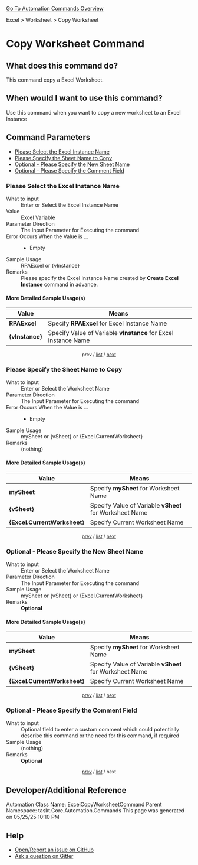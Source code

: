 <!--TITLE: Copy Worksheet Command -->
<!-- SUBTITLE: a command in the Excel group. -->
[Go To Automation Commands Overview](/automation-commands.md)


Excel &gt; Worksheet &gt; Copy Worksheet


# Copy Worksheet Command


## What does this command do?
This command copy a Excel Worksheet.


## When would I want to use this command?
Use this command when you want to copy a new worksheet to an Excel Instance


<a id="param_list"></a>
## Command Parameters
- [Please Select the Excel Instance Name](#param_0)
- [Please Specify the Sheet Name to Copy](#param_1)
- [Optional - Please Specify the New Sheet Name](#param_2)
- [Optional - Please Specify the Comment Field](#param_3)


<a id="param_0"></a>
### Please Select the Excel Instance Name


<dl>
<dt>What to input</dt><dd>Enter or Select the Excel Instance Name</dd>
<dt>Value</dt><dd>Excel Variable</dd>
<dt>Parameter Direction</dt><dd>The Input Parameter for Executing the command</dd>
<dt>Error Occurs When the Value is ...</dt><dd><ul>
<li>Empty</li>
</ul></dd>
<dt>Sample Usage</dt><dd>RPAExcel or {vInstance}</dd>
<dt>Remarks</dt><dd>Please specify the Excel Instance Name created by <strong>Create Excel Instance</strong> command in advance.</dd>
</dl>




#### More Detailed Sample Usage(s)
| Value | Means |
|---|---|
| <strong>RPAExcel</strong> | Specify **RPAExcel** for Excel Instance Name |
| <strong>{vInstance}</strong> | Specify Value of Variable **vInstance** for Excel Instance Name |


<div style="font-size: 90%; text-align: center">


prev / [list](#param_list) / [next](#param_1)


</div>


<a id="param_1"></a>
### Please Specify the Sheet Name to Copy


<dl>
<dt>What to input</dt><dd>Enter or Select the Worksheet Name</dd>
<dt>Parameter Direction</dt><dd>The Input Parameter for Executing the command</dd>
<dt>Error Occurs When the Value is ...</dt><dd><ul>
<li>Empty</li>
</ul></dd>
<dt>Sample Usage</dt><dd>mySheet or {vSheet} or {Excel.CurrentWorksheet}</dd>
<dt>Remarks</dt><dd>(nothing)</dd>
</dl>




#### More Detailed Sample Usage(s)
| Value | Means |
|---|---|
| <strong>mySheet</strong> | Specify **mySheet** for Worksheet Name |
| <strong>{vSheet}</strong> | Specify Value of Variable **vSheet** for Worksheet Name |
| <strong>{Excel.CurrentWorksheet}</strong> | Specify Current Worksheet Name |


<div style="font-size: 90%; text-align: center">


[prev](#param_1) / [list](#param_list) / [next](#param_2)


</div>


<a id="param_2"></a>
### Optional - Please Specify the New Sheet Name


<dl>
<dt>What to input</dt><dd>Enter or Select the Worksheet Name</dd>
<dt>Parameter Direction</dt><dd>The Input Parameter for Executing the command</dd>
<dt>Sample Usage</dt><dd>mySheet or {vSheet} or {Excel.CurrentWorksheet}</dd>
<dt>Remarks</dt><dd><strong>Optional</strong><br></dd>
</dl>




#### More Detailed Sample Usage(s)
| Value | Means |
|---|---|
| <strong>mySheet</strong> | Specify **mySheet** for Worksheet Name |
| <strong>{vSheet}</strong> | Specify Value of Variable **vSheet** for Worksheet Name |
| <strong>{Excel.CurrentWorksheet}</strong> | Specify Current Worksheet Name |


<div style="font-size: 90%; text-align: center">


[prev](#param_2) / [list](#param_list) / [next](#param_3)


</div>


<a id="param_3"></a>
### Optional - Please Specify the Comment Field


<dl>
<dt>What to input</dt><dd>Optional field to enter a custom comment which could potentially describe this command or the need for this command, if required</dd>
<dt>Sample Usage</dt><dd>(nothing)</dd>
<dt>Remarks</dt><dd><strong>Optional</strong><br></dd>
</dl>




<div style="font-size: 90%; text-align: center">


[prev](#param_3) / [list](#param_list) / next


</div>


## Developer/Additional Reference
Automation Class Name: ExcelCopyWorksheetCommand
Parent Namespace: taskt.Core.Automation.Commands
This page was generated on 05/25/25 10:10 PM


## Help
- [Open/Report an issue on GitHub](https://github.com/rcktrncn/taskt/issues/new)
- [Ask a question on Gitter](https://gitter.im/taskt-rpa/Lobby)
